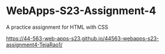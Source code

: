 # WebApps-S23-Assignment-4
A practice assignment for HTML with CSS

https://44-563-web-apps-s23.github.io/44563-webapps-s23-assignment4-TejaRao1/
